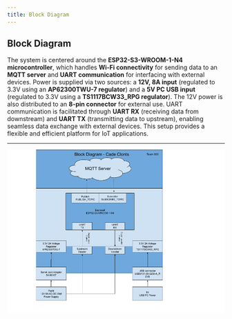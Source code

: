 ```yaml
---
title: Block Diagram
---
```


## Block Diagram

The system is centered around the **ESP32-S3-WROOM-1-N4 microcontroller**, which handles **Wi-Fi connectivity** for sending data to an **MQTT server** and **UART communication** for interfacing with external devices. Power is supplied via two sources: a **12V, 8A input** (regulated to 3.3V using an **AP62300TWU-7 regulator**) and a **5V PC USB input** (regulated to 3.3V using a **TS1117BCW33_RPG regulator**). The 12V power is also distributed to an **8-pin connector** for external use. UART communication is facilitated through **UART RX** (receiving data from downstream) and **UART TX** (transmitting data to upstream), enabling seamless data exchange with external devices. This setup provides a flexible and efficient platform for IoT applications.

---

![](Block-Diagram-V1-2.png)
